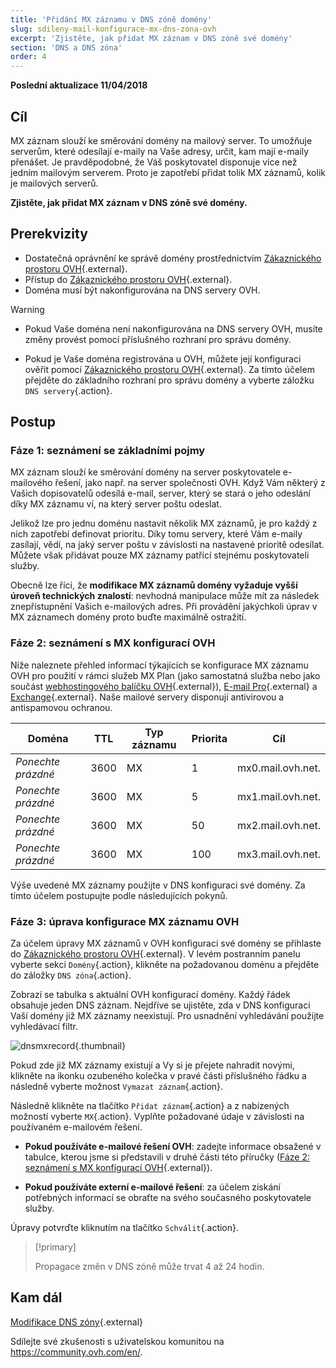 ```yaml
---
title: 'Přidání MX záznamu v DNS zóně domény'
slug: sdileny-mail-konfigurace-mx-dns-zona-ovh
excerpt: 'Zjistěte, jak přidat MX záznam v DNS zóně své domény'
section: 'DNS a DNS zóna'
order: 4
---
```


**Poslední aktualizace 11/04/2018**

## Cíl

MX záznam slouží ke směrování domény na mailový server. To umožňuje serverům, které odesílají e-maily na Vaše adresy, určit, kam mají e-maily přenášet. Je pravděpodobné, že Váš poskytovatel disponuje více než jedním mailovým serverem. Proto je zapotřebí přidat tolik MX záznamů, kolik je mailových serverů.

**Zjistěte, jak přidat MX záznam v DNS zóně své domény.**

## Prerekvizity

- Dostatečná oprávnění ke správě domény prostřednictvím [Zákaznického prostoru OVH](https://www.ovh.com/auth/?action=gotomanager){.external}.
- Přístup do [Zákaznického prostoru OVH](https://www.ovh.com/auth/?action=gotomanager){.external}.
- Doména musí být nakonfigurována na DNS servery OVH.

> [!warning]
>
> - Pokud Vaše doména není nakonfigurována na DNS servery OVH, musíte změny provést pomocí příslušného rozhraní pro správu domény.
>
> - Pokud je Vaše doména registrována u OVH, můžete její konfiguraci ověřit pomocí [Zákaznického prostoru OVH](https://www.ovh.com/auth/?action=gotomanager){.external}. Za tímto účelem přejděte do základního rozhraní pro správu domény a vyberte záložku `DNS servery`{.action}.
>

## Postup

### Fáze 1: seznámení se základními pojmy

MX záznam slouží ke směrování domény na server poskytovatele e-mailového řešení, jako např. na server společnosti OVH. Když Vám některý z Vašich dopisovatelů odesílá e-mail, server, který se stará o jeho odeslání díky MX záznamu ví, na který server poštu odeslat.

Jelikož lze pro jednu doménu nastavit několik MX záznamů, je pro každý z nich zapotřebí definovat prioritu. Díky tomu servery, které Vám e-maily zasílají, vědí, na jaký server poštu v závislosti na nastavené prioritě odesílat. Můžete však přidávat pouze MX záznamy patřící stejnému poskytovateli služby.

Obecně lze říci, že **modifikace MX záznamů domény vyžaduje vyšší úroveň technických znalostí**: nevhodná manipulace může mít za následek znepřístupnění Vašich e-mailových adres. Při provádění jakýchkoli úprav v MX záznamech domény proto buďte maximálně ostražití.

### Fáze 2: seznámení s MX konfigurací OVH

Níže naleznete přehled informací týkajících se konfigurace MX záznamu OVH pro použití v rámci služeb MX Plan (jako samostatná služba nebo jako součást [webhostingového balíčku OVH](https://www.ovh.cz/webhosting/){.external}), [E-mail Pro](https://www.ovh.cz/emails/email-pro/){.external} a [Exchange](https://www.ovh.cz/emails/){.external}. Naše mailové servery disponují antivirovou a antispamovou ochranou.

|Doména|TTL|Typ záznamu|Priorita|Cíl|
|---|---|---|---|---|
|*Ponechte prázdné*|3600|MX|1|mx0.mail.ovh.net.|
|*Ponechte prázdné*|3600|MX|5|mx1.mail.ovh.net.|
|*Ponechte prázdné*|3600|MX|50|mx2.mail.ovh.net.|
|*Ponechte prázdné*|3600|MX|100|mx3.mail.ovh.net.|

Výše uvedené MX záznamy použijte v DNS konfiguraci své domény. Za tímto účelem postupujte podle následujících pokynů.

### Fáze 3: úprava konfigurace MX záznamu OVH

Za účelem úpravy MX záznamů v OVH konfiguraci své domény se přihlaste do [Zákaznického prostoru OVH](https://www.ovh.com/auth/?action=gotomanager){.external}. V levém postranním panelu vyberte sekci `Domény`{.action}, klikněte na požadovanou doménu a přejděte do záložky `DNS zóna`{.action}.

Zobrazí se tabulka s aktuální OVH konfigurací domény. Každý řádek obsahuje jeden DNS záznam. Nejdříve se ujistěte, zda v DNS konfiguraci Vaší domény již MX záznamy neexistují. Pro usnadnění vyhledávání použijte vyhledávací filtr.

![dnsmxrecord](images/mx-records-dns-zone.png){.thumbnail}

Pokud zde již MX záznamy existují a Vy si je přejete nahradit novými, klikněte na ikonku ozubeného kolečka v pravé části příslušného řádku a následně vyberte možnost `Vymazat záznam`{.action}. 

Následně klikněte na tlačítko `Přidat záznam`{.action} a z nabízených možností vyberte `MX`{.action}. Vyplňte požadované údaje v závislosti na používaném e-mailovém řešení.

- **Pokud používáte e-mailové řešení OVH**: zadejte informace obsažené v tabulce, kterou jsme si představili v druhé části této příručky ([Fáze 2: seznámení s MX konfigurací OVH](https://docs.ovh.com/cz/cs/domains/sdileny-mail-konfigurace-mx-dns-zona-ovh/#faze-2-seznameni-s-mx-konfiguraci-ovh){.external}).

- **Pokud používáte externí e-mailové řešení**: za účelem získání potřebných informací se obraťte na svého současného poskytovatele služby.

Úpravy potvrďte kliknutím na tlačítko `Schválit`{.action}.

> [!primary]
>
> Propagace změn v DNS zóně může trvat 4 až 24 hodin.
>

## Kam dál

[Modifikace DNS zóny](https://docs.ovh.com/cz/cs/domains/modifikace-dns-zony/){.external}

Sdílejte své zkušenosti s uživatelskou komunitou na <https://community.ovh.com/en/>.
